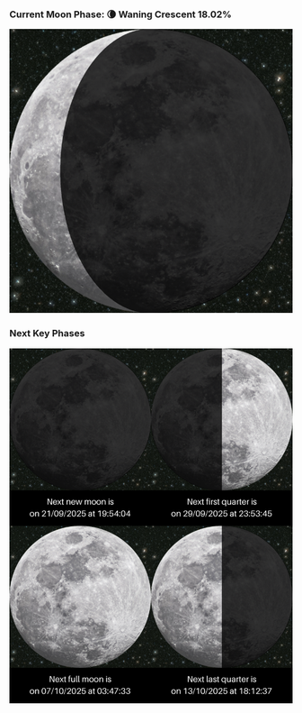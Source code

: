 ### Current Moon Phase: 🌘 Waning Crescent 18.02%
![Moon Phase](moonphase.png)
### Next Key Phases
![Gallery](gallery.png)